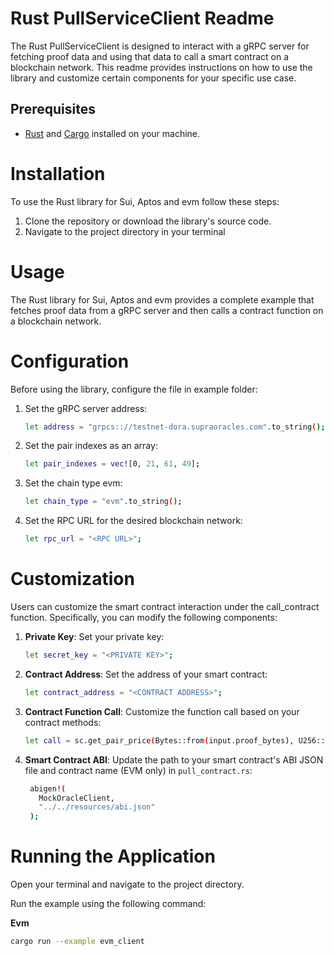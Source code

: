# Rust PullServiceClient Readme

The Rust PullServiceClient is designed to interact with a gRPC server for fetching proof data and using that data to
call a smart contract on a blockchain network. This readme provides instructions on how to use the library and customize
certain components for your specific use case.

## Prerequisites

- [Rust](https://www.rust-lang.org/) and [Cargo](https://doc.rust-lang.org/cargo/getting-started/installation.html)
  installed on your machine.

# Installation

To use the Rust library for Sui, Aptos and evm follow these steps:

1. Clone the repository or download the library's source code.
2. Navigate to the project directory in your terminal

# Usage

The Rust library for Sui, Aptos and evm provides a complete example that fetches proof data from a gRPC server and then calls a
contract function on a blockchain network.

# Configuration

Before using the library, configure the file in example folder:

1. Set the gRPC server address:
    ```bash
    let address = "grpcs:://testnet-dora.supraoracles.com".to_string();
   ```
2. Set the pair indexes as an array:
    ```bash
    let pair_indexes = vec![0, 21, 61, 49];
    ```
3. Set the chain type evm:
    ```bash
    let chain_type = "evm".to_string();
   ```
4. Set the RPC URL for the desired blockchain network:
    ```bash
    let rpc_url = "<RPC URL>";
   ```

# Customization

Users can customize the smart contract interaction under the call_contract function. Specifically, you can modify the
following components:

1. **Private Key**: Set your private key:
    ```bash
    let secret_key = "<PRIVATE KEY>";
   ```

2. **Contract Address**: Set the address of your smart contract:
    ```bash
    let contract_address = "<CONTRACT ADDRESS>";
   ```

3. **Contract Function Call**: Customize the function call based on your contract methods:
    ```bash
    let call = sc.get_pair_price(Bytes::from(input.proof_bytes), U256::from(0));
   ```

4. **Smart Contract ABI**: Update the path to your smart contract's ABI JSON file and contract name (EVM only)
   in `pull_contract.rs`:
   ```bash
    abigen!(
      MockOracleClient,
      "../../resources/abi.json"
    );
   ```

# Running the Application

Open your terminal and navigate to the project directory.

Run the example using the following command:

**Evm**

```bash
cargo run --example evm_client
```